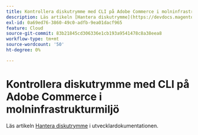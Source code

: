 ```yaml
---
title: Kontrollera diskutrymme med CLI på Adobe Commerce i molninfrastrukturmiljö
description: Läs artikeln [Hantera diskutrymme](https://devdocs.magento.com/guides/v2.3/cloud/project/manage-disk-space.html) i utvecklardokumentationen.
exl-id: 0a69ed76-3860-49c0-adfb-9ea01dacf965
feature: Cloud
source-git-commit: 83b21845cd306336e1cb193a9541478c8a38eea8
workflow-type: tm+mt
source-wordcount: '50'
ht-degree: 0%

---
```


# Kontrollera diskutrymme med CLI på Adobe Commerce i molninfrastrukturmiljö

Läs artikeln [Hantera diskutrymme](https://devdocs.magento.com/guides/v2.3/cloud/project/manage-disk-space.html) i utvecklardokumentationen.
